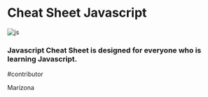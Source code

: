 # Cheat Sheet Javascript

![js](https://user-images.githubusercontent.com/71257149/145783097-92c5fc2c-fac5-407e-9df3-718694604b66.jpg)

### Javascript Cheat Sheet is designed for everyone who is learning Javascript. 

#contributor

Marizona
